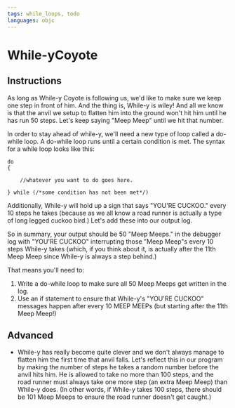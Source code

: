 ```yaml
---
tags: while_loops, todo
languages: objc
---
```


# While-yCoyote

## Instructions

As long as While-y Coyote is following us, we'd like to make sure we keep one step in front of him. And the thing is, While-y is wiley! And all we know is that the anvil we setup to flatten him into the ground won't hit him until he has run 50 steps. Let's keep saying "Meep Meep" until we hit that number.

In order to stay ahead of while-y, we'll need a new type of loop called a do-while loop. A do-while loop runs until a certain condition is met. The syntax for a while loop looks like this:

```
do
{
	
	//whatever you want to do goes here.

} while (/*some condition has not been met*/)
```

Additionally, While-y will hold up a sign that says "YOU'RE CUCKOO." every 10 steps he takes (because as we all know a road runner is actually a type of long legged cuckoo bird.) Let's add these into our output log.

So in summary, your output should be 50 "Meep Meeps." in the debugger log with "YOU'RE CUCKOO" interrupting those "Meep Meep"s every 10 steps While-y takes (which, if you think about it, is actually after the 11th Meep Meep since While-y is always a step behind.)

That means you'll need to:

1) Write a do-while loop to make sure all 50 Meep Meeps get written in the log.
2) Use an if statement to ensure that While-y's "YOU'RE CUCKOO" messages happen after every 10 MEEP MEEPs (but starting after the 11th Meep Meep!)

## Advanced

- While-y has really become quite clever and we don't always manage to flatten him the first time that anvil falls. Let's reflect this in our program by making the number of steps he takes a random number before the anvil hits him. He is allowed to take no more than 100 steps, and the road runner must always take one more step (an extra Meep Meep) than While-y does. (In other words, if While-y takes 100 steps, there should be 101 Meep Meeps to ensure the road runner doesn't get caught.)